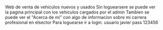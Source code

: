 Web de venta de vehiculos nuevos y usados
Sin loguearsere se puede ver la pagina principal con los vehiculos cargados por el admin
Tambien se puede ver el "Acerca de mi" con algo de informacion sobre mi carrera profesional en elsector
Para loguearse ir a login. usuario javier pass 123456
